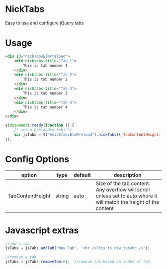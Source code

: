 # NickTabs
Easy to use and configure jQuery tabs 

# Usage 

```html
<div id="nickTabsElmPreload">
    <div nicktabs-title="Tab 1">
        This is tab number 1
    </div>
    <div nicktabs-title="Tab 2">
        This is tab number 2
    </div>
    <div nicktabs-title="Tab 3">
        This is tab number 3
    </div>
    <div nicktabs-title="Tab 4">
        This is tab number 4
    </div>
</div>
```

```jsx
$(document).ready(function () {
    /* setup preloaded tabs */
    var jsTabs = $("#nickTabsElmPreload").nickTabs({ TabContentHeight: "500px" });
});
```

# Config Options

| option | type | default | description |
| --- | --- | --- | --- |
|TabContentHeight|string|auto|Size of the tab content.  Any overflow will scroll unless set to auto where it will match the height of the content|


# Javascript extras

```jsx
//add a tab
jsTabs = jsTabs.addTab("New Tab", "<br />This is new tab<br />");

//remove a tab
jsTabs = jsTabs.removeTab(0);  //remove tab based on index of tab
```

